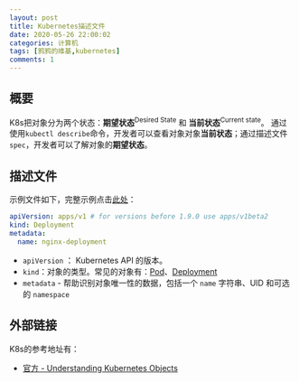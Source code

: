 ```yaml
---
layout: post
title: Kubernetes描述文件
date: 2020-05-26 22:00:02
categories: 计算机
tags: [鸦鸦的维基,kubernetes]
comments: 1
---
```


## 概要

K8s把对象分为两个状态：**期望状态**<sup>Desired State</sup> 和 **当前状态**<sup>Current state</sup>。 通过使用`kubectl describe`命令，开发者可以查看对象对象**当前状态**；通过描述文件`spec`，开发者可以了解对象的**期望状态**。

## 描述文件

示例文件如下，完整示例点击[此处](https://kubernetes.io/docs/concepts/overview/working-with-objects/kubernetes-objects/)：

```yaml
apiVersion: apps/v1 # for versions before 1.9.0 use apps/v1beta2
kind: Deployment
metadata:
  name: nginx-deployment
```

- `apiVersion` ： Kubernetes API 的版本。
- `kind`：对象的类型。常见的对象有：[Pod](/Kubernetes#Pod)、[Deployment](/Kubernetes#Deployment)
- `metadata` - 帮助识别对象唯一性的数据，包括一个 `name` 字符串、UID 和可选的 `namespace`







## 外部链接

K8s的参考地址有：

- [官方 -  Understanding Kubernetes Objects](https://kubernetes.io/docs/concepts/overview/working-with-objects/kubernetes-objects/)